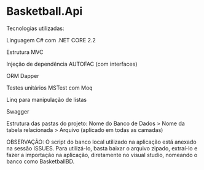 # Basketball.Api

Tecnologias utilizadas:

Linguagem C# com .NET CORE 2.2

Estrutura MVC

Injeção de dependência AUTOFAC (com interfaces)

ORM Dapper

Testes unitários MSTest com Moq

Linq para manipulação de listas

Swagger

Estrutura das pastas do projeto: Nome do Banco de Dados > Nome da tabela relacionada > Arquivo (aplicado em todas as camadas)

OBSERVAÇÃO: O script do banco local utilizado na aplicação está anexado na sessão ISSUES. Para utilizá-lo, basta baixar o arquivo zipado, extraí-lo e fazer a importação na aplicação, diretamente no visual studio, nomeando o banco como BasketballBD.
